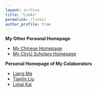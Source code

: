 ```yaml
---
layout: archive
title: "Links"
permalink: /links/
author_profile: true
---
```


<b>My Other Personal Homepage</b>
* [My Chinese Homepage](https://irm.ruc.edu.cn/szdw/zzjs/ajysfl/z_szrw/4ef9e882399147abac7d8342c994aacb.htm)
* [My CityU Scholars Homepage](https://scholars.cityu.edu.hk/en/persons/zekun-yang(d3b367eb-cecf-4553-b3f6-48e1084bad68).html)

<b>Personal Homepage of My Colaborators</b>
* [Liang Ma](http://liangma.weebly.com/)
* [Tianlin Liu](https://tianlinliu.com/)
* [Limai Kai](https://sites.google.com/view/kaligraph/)